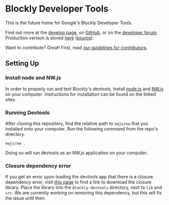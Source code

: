 # Blockly Developer Tools

This is the future home for Google's Blockly Developer Tools.

Find out more at the
[develop page](https://developers.google.com/blockly/), on [GitHub](https://github.com/google/blockly), or on the [developer forum](https://groups.google.com/forum/#!forum/blockly).
Production version is stored [here](https://blockly-demo.appspot.com/static/demos/blockfactory/index.html) ([source](https://github.com/google/blockly/tree/master/demos/blockfactory)).

Want to contribute? Great! First, read [our guidelines for contributors](https://developers.google.com/blockly/guides/modify/contributing).

## Setting Up

### Install node and NW.js

In order to properly run and test Blockly's devtools, install [node.js](https://nodejs.org/en/download/) and [NW.js](https://nwjs.io/downloads/) on your computer. Instructions for installation can be found on the linked sites.

### Running Devtools

After cloning this repository, find the relative path to `nwjs/nw` that you installed onto your computer. Run the following command from the repo's directory.

```
nwjs/nw .
```

Doing so will run devtools as an NW.js application on your computer.

### Closure dependency error

If you get an error upon loading the devtools app that there is a closure dependency error, visit [this page](https://developers.google.com/blockly/guides/modify/web/closure) to find a link to download the closure library. Place the library into the `blockly-devtools` directory, next to `lib` and `src`. We are currently working on removing this dependency, but this will fix the issue until then.